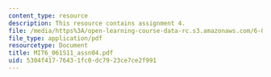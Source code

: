 ```yaml
---
content_type: resource
description: This resource contains assignment 4.
file: /media/https%3A/open-learning-course-data-rc.s3.amazonaws.com/6-061-introduction-to-electric-power-systems-spring-2011/5304f41776431fc0dc7923ce7ce2f991_MIT6_061S11_assn04.pdf
file_type: application/pdf
resourcetype: Document
title: MIT6_061S11_assn04.pdf
uid: 5304f417-7643-1fc0-dc79-23ce7ce2f991
---
```

